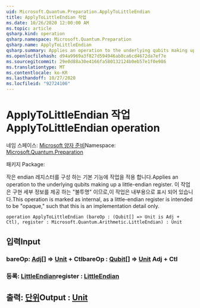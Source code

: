 ```yaml
---
uid: Microsoft.Quantum.Preparation.ApplyToLittleEndian
title: ApplyToLittleEndian 작업
ms.date: 10/26/2020 12:00:00 AM
ms.topic: article
qsharp.kind: operation
qsharp.namespace: Microsoft.Quantum.Preparation
qsharp.name: ApplyToLittleEndian
qsharp.summary: Applies an operation to the underlying qubits making up a little-endian register. This operation is marked as internal, as a little-endian register is intended to be "opaque," such that this is an implementation detail only.
ms.openlocfilehash: d94a9969a3f827d594946ab8ca6cd4672da7ef7e
ms.sourcegitcommit: 29e0d88a30e4166fa580132124b0eb57e1f0e986
ms.translationtype: MT
ms.contentlocale: ko-KR
ms.lasthandoff: 10/27/2020
ms.locfileid: "92724106"
---
```

# <a name="applytolittleendian-operation"></a><span data-ttu-id="bce89-102">ApplyToLittleEndian 작업</span><span class="sxs-lookup"><span data-stu-id="bce89-102">ApplyToLittleEndian operation</span></span>

<span data-ttu-id="bce89-103">네임 스페이스: [Microsoft 양자 준비](xref:Microsoft.Quantum.Preparation)</span><span class="sxs-lookup"><span data-stu-id="bce89-103">Namespace: [Microsoft.Quantum.Preparation](xref:Microsoft.Quantum.Preparation)</span></span>

<span data-ttu-id="bce89-104">패키지 [](https://nuget.org/packages/)</span><span class="sxs-lookup"><span data-stu-id="bce89-104">Package: [](https://nuget.org/packages/)</span></span>


<span data-ttu-id="bce89-105">작은 endian 레지스터를 구성 하는 기본 기능에 작업을 적용 합니다.</span><span class="sxs-lookup"><span data-stu-id="bce89-105">Applies an operation to the underlying qubits making up a little-endian register.</span></span> <span data-ttu-id="bce89-106">이 작업은 구현 세부 정보를 제공 하는 "불투명" 이므로,이 작업은 내부용으로 표시 되어 있습니다.</span><span class="sxs-lookup"><span data-stu-id="bce89-106">This operation is marked as internal, as a little-endian register is intended to be "opaque," such that this is an implementation detail only.</span></span>

```qsharp
operation ApplyToLittleEndian (bareOp : (Qubit[] => Unit is Adj + Ctl), register : Microsoft.Quantum.Arithmetic.LittleEndian) : Unit
```


## <a name="input"></a><span data-ttu-id="bce89-107">입력</span><span class="sxs-lookup"><span data-stu-id="bce89-107">Input</span></span>

### <a name="bareop--qubit--unit-adj--ctl"></a><span data-ttu-id="bce89-108">bareOp: [Adj](xref:microsoft.quantum.lang-ref.qubit)[] => [Unit](xref:microsoft.quantum.lang-ref.unit) + Ctl</span><span class="sxs-lookup"><span data-stu-id="bce89-108">bareOp : [Qubit](xref:microsoft.quantum.lang-ref.qubit)[] => [Unit](xref:microsoft.quantum.lang-ref.unit) Adj + Ctl</span></span>




### <a name="register--littleendian"></a><span data-ttu-id="bce89-109">등록: [LittleEndian](xref:Microsoft.Quantum.Arithmetic.LittleEndian)</span><span class="sxs-lookup"><span data-stu-id="bce89-109">register : [LittleEndian](xref:Microsoft.Quantum.Arithmetic.LittleEndian)</span></span>





## <a name="output--unit"></a><span data-ttu-id="bce89-110">출력: [단위](xref:microsoft.quantum.lang-ref.unit)</span><span class="sxs-lookup"><span data-stu-id="bce89-110">Output : [Unit](xref:microsoft.quantum.lang-ref.unit)</span></span>

